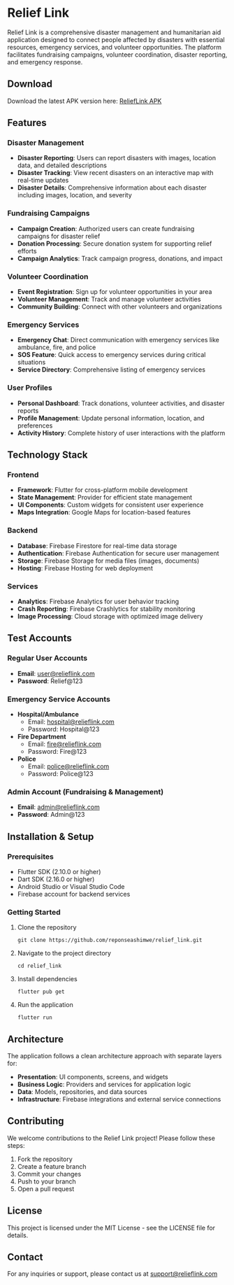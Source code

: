 # Relief Link

Relief Link is a comprehensive disaster management and humanitarian aid application designed to connect people affected by disasters with essential resources, emergency services, and volunteer opportunities. The platform facilitates fundraising campaigns, volunteer coordination, disaster reporting, and emergency response.

## Download

Download the latest APK version here: [ReliefLink APK](https://drive.google.com/file/d/1eJhKGb2Vjgp1LFg3YQ_5ZmXvLmVWcP8b/view?usp=sharing)

## Features

### Disaster Management

- **Disaster Reporting**: Users can report disasters with images, location data, and detailed descriptions
- **Disaster Tracking**: View recent disasters on an interactive map with real-time updates
- **Disaster Details**: Comprehensive information about each disaster including images, location, and severity

### Fundraising Campaigns

- **Campaign Creation**: Authorized users can create fundraising campaigns for disaster relief
- **Donation Processing**: Secure donation system for supporting relief efforts
- **Campaign Analytics**: Track campaign progress, donations, and impact

### Volunteer Coordination

- **Event Registration**: Sign up for volunteer opportunities in your area
- **Volunteer Management**: Track and manage volunteer activities
- **Community Building**: Connect with other volunteers and organizations

### Emergency Services

- **Emergency Chat**: Direct communication with emergency services like ambulance, fire, and police
- **SOS Feature**: Quick access to emergency services during critical situations
- **Service Directory**: Comprehensive listing of emergency services

### User Profiles

- **Personal Dashboard**: Track donations, volunteer activities, and disaster reports
- **Profile Management**: Update personal information, location, and preferences
- **Activity History**: Complete history of user interactions with the platform

## Technology Stack

### Frontend

- **Framework**: Flutter for cross-platform mobile development
- **State Management**: Provider for efficient state management
- **UI Components**: Custom widgets for consistent user experience
- **Maps Integration**: Google Maps for location-based features

### Backend

- **Database**: Firebase Firestore for real-time data storage
- **Authentication**: Firebase Authentication for secure user management
- **Storage**: Firebase Storage for media files (images, documents)
- **Hosting**: Firebase Hosting for web deployment

### Services

- **Analytics**: Firebase Analytics for user behavior tracking
- **Crash Reporting**: Firebase Crashlytics for stability monitoring
- **Image Processing**: Cloud storage with optimized image delivery

## Test Accounts

### Regular User Accounts

- **Email**: user@relieflink.com
- **Password**: Relief@123

### Emergency Service Accounts

- **Hospital/Ambulance**
  - Email: hospital@relieflink.com
  - Password: Hospital@123
- **Fire Department**
  - Email: fire@relieflink.com
  - Password: Fire@123
- **Police**
  - Email: police@relieflink.com
  - Password: Police@123

### Admin Account (Fundraising & Management)

- **Email**: admin@relieflink.com
- **Password**: Admin@123

## Installation & Setup

### Prerequisites

- Flutter SDK (2.10.0 or higher)
- Dart SDK (2.16.0 or higher)
- Android Studio or Visual Studio Code
- Firebase account for backend services

### Getting Started

1. Clone the repository

   ```
   git clone https://github.com/reponseashimwe/relief_link.git
   ```

2. Navigate to the project directory

   ```
   cd relief_link
   ```

3. Install dependencies

   ```
   flutter pub get
   ```

4. Run the application
   ```
   flutter run
   ```

## Architecture

The application follows a clean architecture approach with separate layers for:

- **Presentation**: UI components, screens, and widgets
- **Business Logic**: Providers and services for application logic
- **Data**: Models, repositories, and data sources
- **Infrastructure**: Firebase integrations and external service connections

## Contributing

We welcome contributions to the Relief Link project! Please follow these steps:

1. Fork the repository
2. Create a feature branch
3. Commit your changes
4. Push to your branch
5. Open a pull request

## License

This project is licensed under the MIT License - see the LICENSE file for details.

## Contact

For any inquiries or support, please contact us at support@relieflink.com
